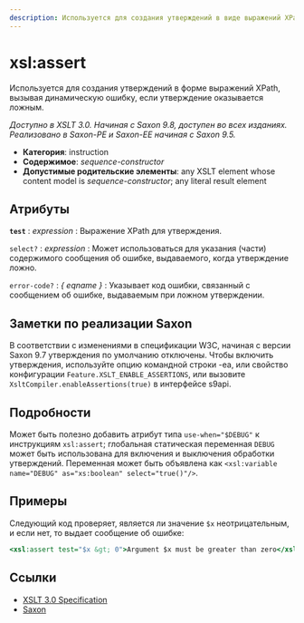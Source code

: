 ```yaml
---
description: Используется для создания утверждений в виде выражений XPath, вызывая динамическую ошибку, если утверждение оказывается ложным
---
```


# xsl:assert

Используется для создания утверждений в форме выражений XPath, вызывая динамическую ошибку, если утверждение оказывается ложным.

_Доступно в XSLT 3.0. Начиная с Saxon 9.8, доступен во всех изданиях. Реализовано в Saxon-PE и Saxon-EE начиная с Saxon 9.5._

-   **Категория**: instruction
-   **Содержимое**: _sequence-constructor_
-   **Допустимые родительские элементы**: any XSLT element whose content model is _sequence-constructor_; any literal result element

## Атрибуты

**`test`**
: _expression_
: Выражение XPath для утверждения.

`select?`
: _expression_
: Может использоваться для указания (части) содержимого сообщения об ошибке, выдаваемого, когда утверждение ложно.

`error-code?`
: _{ eqname }_
: Указывает код ошибки, связанный с сообщением об ошибке, выдаваемым при ложном утверждении.

## Заметки по реализации Saxon

В соответствии с изменениями в спецификации W3C, начиная с версии Saxon 9.7 утверждения по умолчанию отключены. Чтобы включить утверждения, используйте опцию командной строки -ea, или свойство конфигурации `Feature.XSLT_ENABLE_ASSERTIONS`, или вызовите `XsltCompiler.enableAssertions(true)` в интерфейсе s9api.

## Подробности

Может быть полезно добавить атрибут типа `use-when="$DEBUG"` к инструкциям `xsl:assert`; глобальная статическая переменная `DEBUG` может быть использована для включения и выключения обработки утверждений. Переменная может быть объявлена как `<xsl:variable name="DEBUG" as="xs:boolean" select="true()"/>`.

## Примеры

Следующий код проверяет, является ли значение `$x` неотрицательным, и если нет, то выдает сообщение об ошибке:

```xslt
<xsl:assert test="$x &gt; 0">Argument $x must be greater than zero</xsl:assert>
```

## Ссылки

-   [XSLT 3.0 Specification](http://www.w3.org/TR/xslt-30/#element-assert)
-   [Saxon](https://www.saxonica.com/html/documentation/xsl-elements/assert.html)
